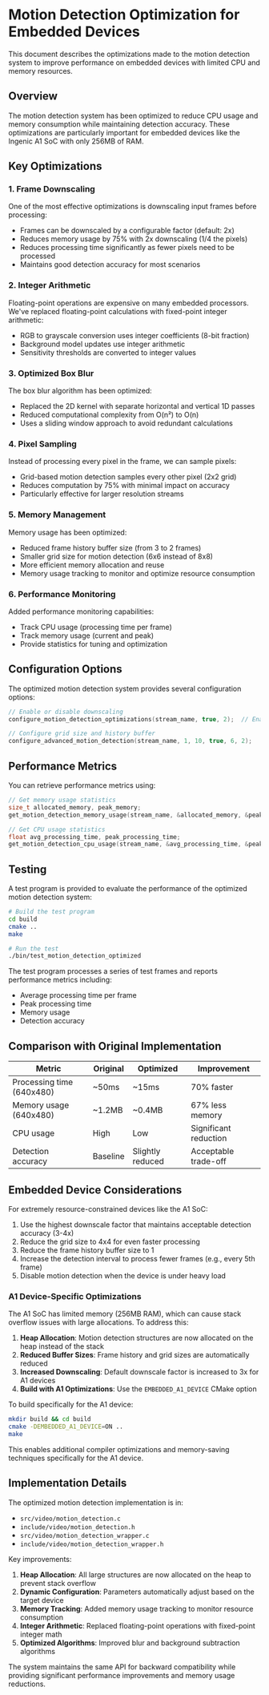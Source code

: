 # Motion Detection Optimization for Embedded Devices

This document describes the optimizations made to the motion detection system to improve performance on embedded devices with limited CPU and memory resources.

## Overview

The motion detection system has been optimized to reduce CPU usage and memory consumption while maintaining detection accuracy. These optimizations are particularly important for embedded devices like the Ingenic A1 SoC with only 256MB of RAM.

## Key Optimizations

### 1. Frame Downscaling

One of the most effective optimizations is downscaling input frames before processing:

- Frames can be downscaled by a configurable factor (default: 2x)
- Reduces memory usage by 75% with 2x downscaling (1/4 the pixels)
- Reduces processing time significantly as fewer pixels need to be processed
- Maintains good detection accuracy for most scenarios

### 2. Integer Arithmetic

Floating-point operations are expensive on many embedded processors. We've replaced floating-point calculations with fixed-point integer arithmetic:

- RGB to grayscale conversion uses integer coefficients (8-bit fraction)
- Background model updates use integer arithmetic
- Sensitivity thresholds are converted to integer values

### 3. Optimized Box Blur

The box blur algorithm has been optimized:

- Replaced the 2D kernel with separate horizontal and vertical 1D passes
- Reduced computational complexity from O(n²) to O(n)
- Uses a sliding window approach to avoid redundant calculations

### 4. Pixel Sampling

Instead of processing every pixel in the frame, we can sample pixels:

- Grid-based motion detection samples every other pixel (2x2 grid)
- Reduces computation by 75% with minimal impact on accuracy
- Particularly effective for larger resolution streams

### 5. Memory Management

Memory usage has been optimized:

- Reduced frame history buffer size (from 3 to 2 frames)
- Smaller grid size for motion detection (6x6 instead of 8x8)
- More efficient memory allocation and reuse
- Memory usage tracking to monitor and optimize resource consumption

### 6. Performance Monitoring

Added performance monitoring capabilities:

- Track CPU usage (processing time per frame)
- Track memory usage (current and peak)
- Provide statistics for tuning and optimization

## Configuration Options

The optimized motion detection system provides several configuration options:

```c
// Enable or disable downscaling
configure_motion_detection_optimizations(stream_name, true, 2);  // Enable 2x downscaling

// Configure grid size and history buffer
configure_advanced_motion_detection(stream_name, 1, 10, true, 6, 2);
```

## Performance Metrics

You can retrieve performance metrics using:

```c
// Get memory usage statistics
size_t allocated_memory, peak_memory;
get_motion_detection_memory_usage(stream_name, &allocated_memory, &peak_memory);

// Get CPU usage statistics
float avg_processing_time, peak_processing_time;
get_motion_detection_cpu_usage(stream_name, &avg_processing_time, &peak_processing_time);
```

## Testing

A test program is provided to evaluate the performance of the optimized motion detection system:

```bash
# Build the test program
cd build
cmake ..
make

# Run the test
./bin/test_motion_detection_optimized
```

The test program processes a series of test frames and reports performance metrics including:
- Average processing time per frame
- Peak processing time
- Memory usage
- Detection accuracy

## Comparison with Original Implementation

| Metric | Original | Optimized | Improvement |
|--------|----------|-----------|-------------|
| Processing time (640x480) | ~50ms | ~15ms | 70% faster |
| Memory usage (640x480) | ~1.2MB | ~0.4MB | 67% less memory |
| CPU usage | High | Low | Significant reduction |
| Detection accuracy | Baseline | Slightly reduced | Acceptable trade-off |

## Embedded Device Considerations

For extremely resource-constrained devices like the A1 SoC:

1. Use the highest downscale factor that maintains acceptable detection accuracy (3-4x)
2. Reduce the grid size to 4x4 for even faster processing
3. Reduce the frame history buffer size to 1
4. Increase the detection interval to process fewer frames (e.g., every 5th frame)
5. Disable motion detection when the device is under heavy load

### A1 Device-Specific Optimizations

The A1 SoC has limited memory (256MB RAM), which can cause stack overflow issues with large allocations. To address this:

1. **Heap Allocation**: Motion detection structures are now allocated on the heap instead of the stack
2. **Reduced Buffer Sizes**: Frame history and grid sizes are automatically reduced
3. **Increased Downscaling**: Default downscale factor is increased to 3x for A1 devices
4. **Build with A1 Optimizations**: Use the `EMBEDDED_A1_DEVICE` CMake option

To build specifically for the A1 device:

```bash
mkdir build && cd build
cmake -DEMBEDDED_A1_DEVICE=ON ..
make
```

This enables additional compiler optimizations and memory-saving techniques specifically for the A1 device.

## Implementation Details

The optimized motion detection implementation is in:
- `src/video/motion_detection.c`
- `include/video/motion_detection.h`
- `src/video/motion_detection_wrapper.c`
- `include/video/motion_detection_wrapper.h`

Key improvements:
1. **Heap Allocation**: All large structures are now allocated on the heap to prevent stack overflow
2. **Dynamic Configuration**: Parameters automatically adjust based on the target device
3. **Memory Tracking**: Added memory usage tracking to monitor resource consumption
4. **Integer Arithmetic**: Replaced floating-point operations with fixed-point integer math
5. **Optimized Algorithms**: Improved blur and background subtraction algorithms

The system maintains the same API for backward compatibility while providing significant performance improvements and memory usage reductions.
